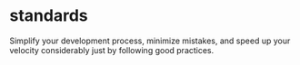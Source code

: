 # standards
Simplify your development process, minimize mistakes, and speed up your velocity considerably just by following good practices. 
